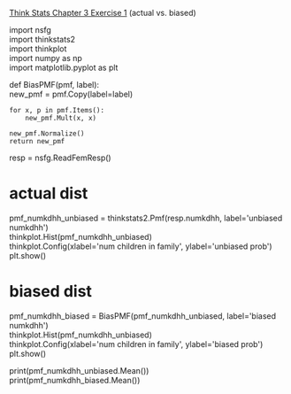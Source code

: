[Think Stats Chapter 3 Exercise 1](http://greenteapress.com/thinkstats2/html/thinkstats2004.html#toc31) (actual vs. biased)

>>
import nsfg  
import thinkstats2  
import thinkplot  
import numpy as np  
import matplotlib.pyplot as plt  

def BiasPMF(pmf, label):  
    new_pmf = pmf.Copy(label=label)  

    for x, p in pmf.Items():  
        new_pmf.Mult(x, x)  

    new_pmf.Normalize()  
    return new_pmf  


resp = nsfg.ReadFemResp()  
  
# actual dist  
pmf_numkdhh_unbiased = thinkstats2.Pmf(resp.numkdhh, label='unbiased numkdhh')  
thinkplot.Hist(pmf_numkdhh_unbiased)  
thinkplot.Config(xlabel='num children in family', ylabel='unbiased prob')  
plt.show()  

# biased dist  
pmf_numkdhh_biased = BiasPMF(pmf_numkdhh_unbiased, label='biased numkdhh')  
thinkplot.Hist(pmf_numkdhh_unbiased)  
thinkplot.Config(xlabel='num children in family', ylabel='biased prob')  
plt.show()  

print(pmf_numkdhh_unbiased.Mean())  
print(pmf_numkdhh_biased.Mean())  
